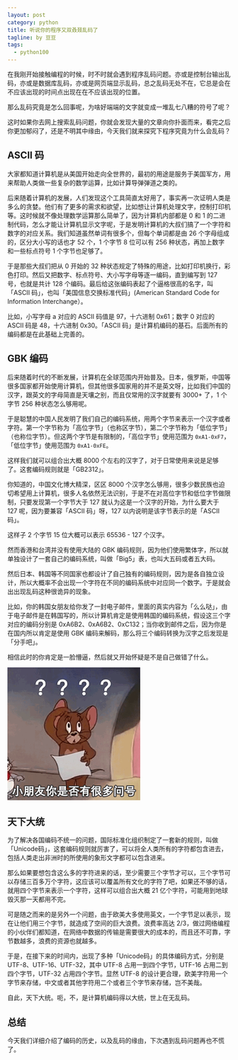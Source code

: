 ```yaml
---
layout: post
category: python
title: 听说你的程序又双叒叕乱码了
tagline: by 豆豆
tags: 
  - python100
---
```


在我刚开始接触编程的时候，时不时就会遇到程序乱码问题。亦或是控制台输出乱码，亦或是数据库乱码，亦或是网页端显示乱码，总之乱码无处不在，它总是会在不应该出现的时间点出现在在不应该出现的位置。

那么乱码究竟是怎么回事呢，为啥好端端的文字就变成一堆乱七八糟的符号了呢？

<!--more-->

这时如果你去网上搜索乱码问题，你就会发现大量的文章向你扑面而来，看完之后你更加郁闷了，还是不明其中缘由，今天我们就来探究下程序究竟为什么会乱码？

## ASCII 码

大家都知道计算机是从美国开始走向全世界的，最初的用途是服务于美国军方，用来帮助人类做一些复杂的数学运算，比如计算导弹弹道之类的。

后来随着计算机的发展，人们发现这个工具简直太好用了，事实再一次证明人类是多么的贪婪。他们有了更多的需求和欲望，比如想让计算机处理文字，控制打印机等。这时候就不像处理数学运算那么简单了，因为计算机内部都是 0 和 1 的二进制代码，怎么才能让计算机显示文字呢，于是发明计算机的大叔们搞了一个字符和数字的对应关系。我们知道虽然单词有很多个，但每个单词都是由 26 个字母组成的，区分大小写的话也才 52 个，1 个字节 8 位可以有 256 种状态，再加上数字和一些标点符号 1 个字节也足够了。

于是那些大叔们把从 0 开始的 32 种状态规定了特殊的用途，比如打印机换行，彩色打印。然后又把数字、标点符号、大小写字母等逐一编码，直到编写到 127 号，也就是共计 128 个编码。最后给这张编码表起了个逼格很高的名字，叫「ASCII 码」，也叫「美国信息交换标准代码」(American Standard Code for Information Interchange）。

比如，小写字母 a 对应的 ASCII 码值是 97，十六进制 0x61；数字 0 对应的 ASCII 码是 48，十六进制 0x30。「ASCII 码」是计算机编码的基石。后面所有的编码都是在此基础上完善的。

## GBK 编码

后来随着时代的不断发展，计算机在全球范围内开始普及。日本，俄罗斯，中国等很多国家都开始使用计算机，但其他很多国家用的并不是英文呀，比如我们中国的汉字，跟英文的字母简直是天壤之别，而且仅常用的汉字就要有 3000+ 了，1 个字节 256 种状态怎么够用呢。

于是聪慧的中国人民发明了我们自己的编码系统，用两个字节来表示一个汉字或者字符。第一个字节称为「高位字节」（也称区字节），第二个字节称为「低位字节」（也称位字节）。但这两个字节是有限制的，「高位字节」使用范围为 `0xA1-0xF7`，「低位字节」使用范围为 `0xA1-0xFE`。

这样我们就可以组合出大概 8000 个左右的汉字了，对于日常使用来说是足够了。这套编码规则就是「GB2312」。

你知道的，中国文化博大精深，区区 8000 个汉字怎么够用，很多少数民族也迫切希望用上计算机，很多人名依然无法识别，于是不在对高位字节和低位字节做限制，只要发现第一个字节大于 127 就认为这是一个汉字的开始，为什么要大于 127 呢，因为要兼容「ASCII 码」呀，127 以内说明是该字节表示的是「ASCII 码」。

这样子 2 个字节 15 位大概可以表示 65536 - 127 个汉字。

然而香港和台湾并没有使用大陆的 GBK 编码规则，因为他们使用繁体字，所以就单独设计了一套自己的编码系统，叫做「Big5」表，也叫大五码或者五大码。

然后日本、韩国等不同国家也都设计了自己独有的编码规则，因为是各自独立设计，所以大概率不会出现一个字符在不同的编码系统中对应同一个数字。于是就会出出现乱码这种很诡异的现象。

比如，你的韩国女朋友给你发了一封电子邮件，里面的真实内容为「么么哒」，由于电子邮件是在韩国写的，所以计算机肯定是使用韩国的编码系统，假设这三个字对应的编码分别是 0xA6B2、0xA6B2、0xC132；当你收到邮件之后，因为你是在国内所以肯定是使用 GBK 编码来解码，那么将三个编码转换为汉字之后发现是「分手吧」。

相信此时的你肯定是一脸懵逼，然后就又开始怀疑是不是自己做错了什么。

![](https://raw.githubusercontent.com/JustDoPython/justdopython.github.io/master/assets/images/2020/07/mosaic/001.gif)

##  天下大统

为了解决各国编码不统一的问题，国际标准化组织制定了一套新的规则，叫做「Unicode码」，这套编码规则就厉害了，可以将全人类所有的字符都包含进去，包括人类走出非洲时的所使用的象形文字都可以包含进来。

那么如果要想包含这么多的字符进来的话，至少需要三个字节才可以，三个字节可以存储三百多万个字符，这应该可以覆盖所有文化的字符了吧，如果还不够的话，就用四个字节来表示一个字符，这样可以组合出大概 21 亿个字符，可能用到地球毁灭那一天都用不完。

可是随之而来的是另外一个问题，由于欧美大多使用英文，一个字节足以表示，现在让他们用三个字节，就造成了空间的巨大浪费。浪费率高达 2/3，做过网络编程的小伙伴们都知道，在网络中数据的传输是需要很大的成本的，而且还不可靠，字节数越多，浪费的资源也就越多。

于是，在接下来的时间内，出现了多种「Unicode码」的具体编码方式，分别是 UTF-8、UTF-16、UTF-32，其中 UTF-8 占用一到四个字节，UTF-16 占用二到四个字节，UTF-32 占用四个字节。显然  UTF-8 的设计更合理，欧美字符用一个字节来存储，中文或者其他字符用二个或者三个字节来存储，岂不美哉。

自此，天下大统。呃，不，是计算机编码得以大统，世上在无乱码。

##  总结

今天我们详细介绍了编码的历史，以及乱码的缘由，下次遇到乱码问题再也不慌了。